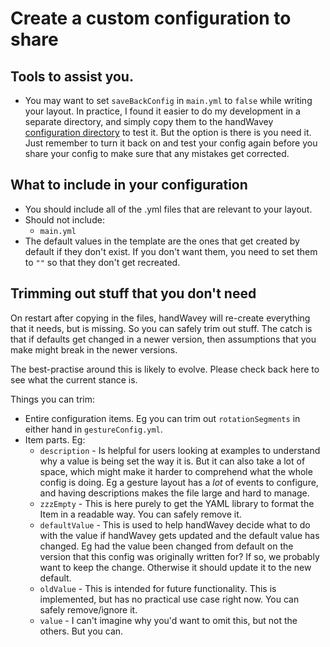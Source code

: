 # Create a custom configuration to share

## Tools to assist you.

* You may want to set `saveBackConfig` in `main.yml` to `false` while writing your layout. In practice, I found it easier to do my development in a separate directory, and simply copy them to the handWavey [configuration directory](https://github.com/ksandom/handWavey/blob/main/docs/user/configuration/whereIsMyConfigurationDirectory.md) to test it. But the option is there is you need it. Just remember to turn it back on and test your config again before you share your config to make sure that any mistakes get corrected.

## What to include in your configuration

* You should include all of the .yml files that are relevant to your layout.
* Should not include:
    * `main.yml`
* The default values in the template are the ones that get created by default if they don't exist. If you don't want them, you need to set them to `""` so that they don't get recreated.

## Trimming out stuff that you don't need

On restart after copying in the files, handWavey will re-create everything that it needs, but is missing. So you can safely trim out stuff. The catch is that if defaults get changed in a newer version, then assumptions that you make might break in the newer versions.

The best-practise around this is likely to evolve. Please check back here to see what the current stance is.

Things you can trim:

* Entire configuration items. Eg you can trim out `rotationSegments` in either hand in `gestureConfig.yml`.
* Item parts. Eg:
    * `description` - Is helpful for users looking at examples to understand why a value is being set the way it is. But it can also take a lot of space, which might make it harder to comprehend what the whole config is doing. Eg a gesture layout has a _lot_ of events to configure, and having descriptions makes the file large and hard to manage.
    * `zzzEmpty` - This is here purely to get the YAML library to format the Item in a readable way. You can safely remove it.
    * `defaultValue` - This is used to help handWavey decide what to do with the value if handWavey gets updated and the default value has changed. Eg had the value been changed from default on the version that this config was originally written for? If so, we probably want to keep the change. Otherwise it should update it to the new default.
    * `oldValue` - This is intended for future functionality. This is implemented, but has no practical use case right now. You can safely remove/ignore it.
    * `value` - I can't imagine why you'd want to omit this, but not the others. But you can.
